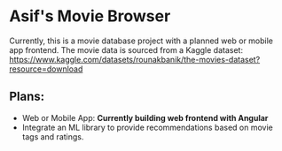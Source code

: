 # Asif's Movie Browser

Currently, this is a movie database project with a planned web or mobile app frontend.
The movie data is sourced from a Kaggle dataset: https://www.kaggle.com/datasets/rounakbanik/the-movies-dataset?resource=download

## Plans:

- Web or Mobile App: **Currently building web frontend with Angular**
- Integrate an ML library to provide recommendations based on movie tags and ratings.
